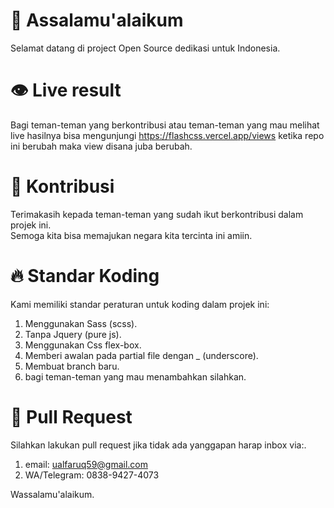 # :pray: Assalamu'alaikum

Selamat datang di project Open Source dedikasi untuk Indonesia.<br/>



# :eye: Live result

Bagi teman-teman yang berkontribusi atau teman-teman yang mau melihat live hasilnya bisa mengunjungi https://flashcss.vercel.app/views ketika repo ini berubah maka view disana juba berubah.

# :wave: Kontribusi

Terimakasih kepada teman-teman yang sudah ikut berkontribusi dalam projek ini.<br/>Semoga kita bisa memajukan negara kita tercinta ini amiin.

# :fire: Standar Koding

Kami memiliki standar peraturan untuk koding dalam projek ini:

1. Menggunakan Sass (scss).
2. Tanpa Jquery (pure js).
3. Menggunakan Css flex-box.
4. Memberi awalan pada partial file dengan _ (underscore).
5. Membuat branch baru.
6. bagi teman-teman yang mau menambahkan silahkan.

# :rocket: Pull Request

Silahkan lakukan pull request jika tidak ada yanggapan harap inbox via:.<br/>

1. email: ualfaruq59@gmail.com
2. WA/Telegram: 0838-9427-4073

Wassalamu'alaikum.